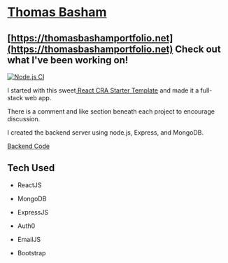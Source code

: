 # [Thomas Basham](https://thomasbashamportfolio.net)

## [https://thomasbashamportfolio.net](https://thomasbashamportfolio.net)  Check out what I've been working on!

[![Node.js CI](https://github.com/Thomas-Basham/Thomas-Basham/actions/workflows/node.js.yml/badge.svg?branch=main)](https://github.com/Thomas-Basham/Thomas-Basham/actions/workflows/node.js.yml)


I started with this sweet[ React CRA Starter Template](https://www.npmjs.com/package/cra-template-react-portfolio) and made it a full-stack web app. 

There is a comment and like section beneath each project to encourage discussion. 

I created the backend server using node.js, Express, and MongoDB.

[Backend Code](https://github.com/Thomas-Basham/portfolio-backend)

## Tech Used

- ReactJS

- MongoDB

- ExpressJS

- Auth0

- EmailJS

- Bootstrap
